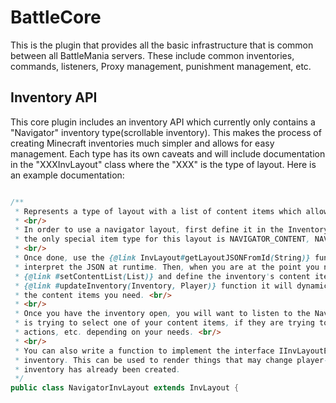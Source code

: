 # BattleCore

This is the plugin that provides all the basic infrastructure that is common between all BattleMania servers. These include common inventories, commands, listeners, Proxy management, punishment management, etc.

## Inventory API

This core plugin includes an inventory API which currently only contains a "Navigator" inventory type(scrollable inventory). This makes the process of creating Minecraft inventories much simpler and allows for easy management. Each type has its own caveats and will include documentation in the "XXXInvLayout" class where the "XXX" is the type of layout. Here is an example documentation:

```java

/**
 * Represents a type of layout with a list of content items which allows for scrolling through pages. <br/>
 * <br/>
 * In order to use a navigator layout, first define it in the InventoryLayouts.json. There is no special layout type,
 * the only special item type for this layout is NAVIGATOR_CONTENT, NAVIGATOR_PREVIOUS, and NAVIGATOR_NEXT. <br/>
 * <br/>
 * Once done, use the {@link InvLayout#getLayoutJSONFromId(String)} function and pass it to this constructor in order to
 * interpret the JSON at runtime. Then, when you are at the point you need the inventory you can call the
 * {@link #setContentList(List)} and define the inventory's content items. That way, when you call the
 * {@link #updateInventory(Inventory, Player)} function it will dynamically generate the inventory consisting of all
 * the content items you need. <br/>
 * <br/>
 * Once you have the inventory open, you will want to listen to the NavigatorClickEvent in order to check when a player
 * is trying to select one of your content items, if they are trying to navigate, etc. and play sounds, do certain
 * actions, etc. depending on your needs. <br/>
 * <br/>
 * You can also write a function to implement the interface IInvLayoutEffect to add an additional effect onto your
 * inventory. This can be used to render things that may change player-to-player, and is done exclusively after the
 * inventory has already been created.
 */
public class NavigatorInvLayout extends InvLayout {

```